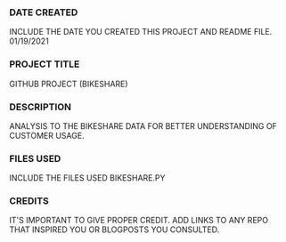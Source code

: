 ### DATE CREATED
INCLUDE THE DATE YOU CREATED THIS PROJECT AND README FILE.
01/19/2021
### PROJECT TITLE
GITHUB PROJECT (BIKESHARE)
### DESCRIPTION
ANALYSIS TO THE BIKESHARE DATA FOR BETTER UNDERSTANDING OF CUSTOMER USAGE.
### FILES USED
INCLUDE THE FILES USED
BIKESHARE.PY
### CREDITS
IT'S IMPORTANT TO GIVE PROPER CREDIT. ADD LINKS TO ANY REPO THAT INSPIRED YOU OR BLOGPOSTS YOU CONSULTED.
